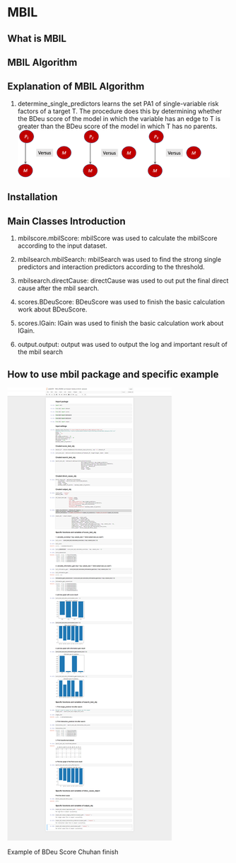 # MBIL

## What is MBIL
## MBIL Algorithm

## Explanation of MBIL Algorithm
1) determine_single_predictors learns the set PA1 of single-variable risk factors of a target T. The procedure does this by determining whether the BDeu score of the model in which the variable has an edge to T is greater than the BDeu score of the model in which T has no parents.
![MBILProcedure1_img.png](MBILProcedure1_img.png)
## Installation


## Main Classes Introduction
1. mbilscore.mbilScore: mbilScore was used to calculate the mbilScore according to the input dataset.

2. mbilsearch.mbilSearch: mbilSearch was used to find the strong single predictors and interaction predictors according to the threshold.

3. mbilsearch.directCause: directCause was used to out put the final direct cause after the mbil search.

4. scores.BDeuScore: BDeuScore was used to finish the basic calculation work about BDeuScore.

5. scores.IGain: IGain was used to finish the basic calculation work about IGain.

6. output.output: output was used to output the log and important result of the mbil search

## How to use mbil package and specific example
![img_instruction.png](img_instruction.png)





Example of BDeu Score
Chuhan finish

